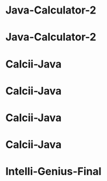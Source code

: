 # Java-Calculator-2
# Java-Calculator-2
# Calcii-Java
# Calcii-Java
# Calcii-Java
# Calcii-Java
# Intelli-Genius-Final
